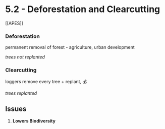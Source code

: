 # 5\.2 - Deforestation and Clearcutting

[[APES]]

### Deforestation

permanent removal of forest - agriculture, urban development

_trees not replanted_

### Clearcutting

loggers remove every tree + replant, :moneybag: 

_trees replanted_

## Issues

1. **Lowers Biodiversity**